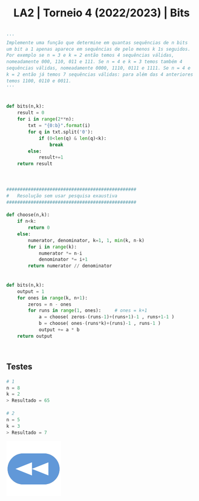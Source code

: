 <h1 style="text-align: center;">LA2 | Torneio 4 (2022/2023) | Bits</h1>

```Python

'''
Implemente uma função que determine em quantas sequências de n bits
um bit a 1 apenas aparece em sequências de pelo menos k 1s seguidos. 
Por exemplo se n = 3 e k = 2 então temos 4 sequências válidas, 
nomeadamente 000, 110, 011 e 111. Se n = 4 e k = 3 temos também 4 
sequências válidas, nomeadamente 0000, 1110, 0111 e 1111. Se n = 4 e 
k = 2 então já temos 7 sequências válidas: para além das 4 anteriores 
temos 1100, 0110 e 0011.
'''


def bits(n,k):
    result = 0
    for i in range(2**n):
        txt = "{0:b}".format(i)
        for q in txt.split('0'):
            if (0<len(q) & len(q)<k):
                break
        else:
            result+=1
    return result



################################################
#   Resolução sem usar pesquisa exaustiva
################################################

def choose(n,k):
    if n<k:
        return 0
    else:
        numerator, denominator, k=1, 1, min(k, n-k)
        for i in range(k):
            numerator *= n-i
            denominator *= i+1
        return numerator // denominator


def bits(n,k):
    output = 1
    for ones in range(k, n+1):
        zeros = n - ones
        for runs in range(1, ones):     # ones = k+1
            a = choose( zeros-(runs-1)+(runs+1)-1 , runs+1-1 )
            b = choose( ones-(runs*k)+(runs)-1 , runs-1 )
            output += a * b
    return output

```


<br>


## Testes

```Python
# 1
n = 8
k = 2
> Resultado = 65

# 2
n = 5
k = 3
> Resultado = 7
```

[![retroceder](https://raw.githubusercontent.com/David81820/Recursos-LCC/main/Rewind.png)](https://david81820.github.io/Recursos-LCC/2ano/2sem/LA2/codigo)